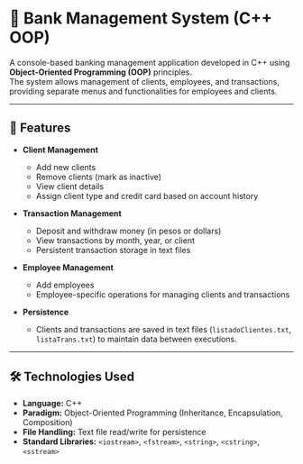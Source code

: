 # 🏦 Bank Management System (C++ OOP)

A console-based banking management application developed in C++ using **Object-Oriented Programming (OOP)** principles.  
The system allows management of clients, employees, and transactions, providing separate menus and functionalities for employees and clients.

---

## 📌 Features

- **Client Management**  
  - Add new clients  
  - Remove clients (mark as inactive)  
  - View client details  
  - Assign client type and credit card based on account history  

- **Transaction Management**  
  - Deposit and withdraw money (in pesos or dollars)  
  - View transactions by month, year, or client  
  - Persistent transaction storage in text files  

- **Employee Management**  
  - Add employees  
  - Employee-specific operations for managing clients and transactions  

- **Persistence**  
  - Clients and transactions are saved in text files (`listadoClientes.txt`, `listaTrans.txt`) to maintain data between executions.

---

## 🛠️ Technologies Used

- **Language:** C++  
- **Paradigm:** Object-Oriented Programming (Inheritance, Encapsulation, Composition)  
- **File Handling:** Text file read/write for persistence  
- **Standard Libraries:** `<iostream>`, `<fstream>`, `<string>`, `<cstring>`, `<sstream>`
